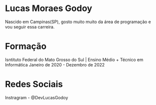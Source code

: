 # Lucas Moraes Godoy
Nascido em Campinas(SP), gosto muito muito da área de programação e vou seguir essa carreira.

# Formação
Isntituto Federal do Mato Grosso do Sul | Ensino Médio + Técnico em Informática
Janeiro de 2020 -  Dezembro de 2022

# Redes Sociais
Instragram - @DevLucasGodoy